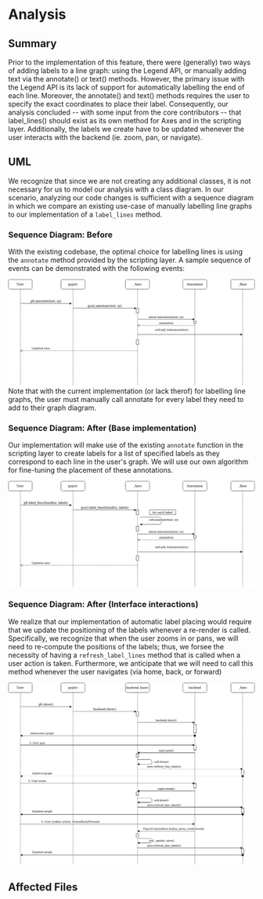# Analysis
## Summary
Prior to the implementation of this feature, there were (generally) two ways of adding labels to a line graph: using the Legend API, or manually adding text via the annotate() or text() methods. However, the primary issue with the Legend API is its lack of support for automatically labelling the end of each line. Moreover, the annotate() and text() methods requires the user to specify the exact coordinates to place their label. Consequently, our analysis concluded -- with some input from the core contributors -- that label_lines() should exist as its own method for Axes and in the scripting layer. Additionally, the labels we create have to be updated whenever the user interacts with the backend (ie. zoom, pan, or navigate).
## UML
We recognize that since we are not creating any additional classes, it is not necessary for us to model our analysis with a class diagram. In our scenario, analyzing our code changes is sufficient with a sequence diagram in which we compare an existing use-case of manually labelling line graphs to our implementation of a `label_lines` method. 
### Sequence Diagram: Before
With the existing codebase, the optimal choice for labelling lines is using the `annotate` method provided by the scripting layer. A sample sequence of events can be demonstrated with the following events:

![Sequence Diagram: Before](https://github.com/CSCD01/team_20-project/blob/master/deliverables/4/2-analysis/D4-SequenceDiagram_before.jpg)
Note that with the current implementation (or lack therof) for labelling line graphs, the user must manually call annotate for every label they need to add to their graph diagram.
### Sequence Diagram: After (Base implementation)
Our implementation will make use of the existing `annotate` function in the scripting layer to create labels for a list of specified labels as they correspond to each line in the user's graph. We will use our own algorithm for fine-tuning the placement of these annotations.

![Sequence Diagram: After(1)](https://github.com/CSCD01/team_20-project/blob/master/deliverables/4/2-analysis/D4-SequenceDiagram_after_base.jpg)
### Sequence Diagram: After (Interface interactions)
We realize that our implementation of automatic label placing would require that we update the positioning of the labels whenever a re-render is called. Specifically, we recognize that when the user zooms in or pans, we will need to re-compute the positions of the labels; thus, we forsee the necessity of having a `refresh_label_lines` method that is called when a user action is taken. Furthermore, we anticipate that we will need to call this method whenever the user navigates (via home, back, or forward)

![Sequence Diagram: After(2)](https://github.com/CSCD01/team_20-project/blob/master/deliverables/4/2-analysis/D4-SequenceDiagram_after_interactions.jpg)
## Affected Files